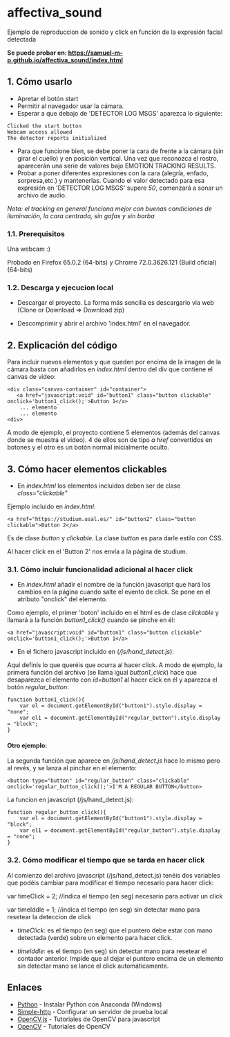 # affectiva_sound

Ejemplo de reproduccion de sonido y click en función de la expresión facial detectada

**Se puede probar en: https://samuel-m-p.github.io/affectiva_sound/index.html**

## 1. Cómo usarlo

- Apretar el botón start
- Permitir al navegador usar la cámara.
- Esperar a que debajo de 'DETECTOR LOG MSGS' aparezca lo siguiente:
```
Clicked the start button
Webcam access allowed
The detector reports initialized
```
- Para que funcione bien, se debe poner la cara de frente a la cámara (sin girar el cuello) y en posición vertical. Una vez que reconozca el rostro, aparecerán una serie de valores bajo EMOTION TRACKING RESULTS.
- Probar a poner diferentes expresiones con la cara (alegría, enfado, sorpresa,etc.) y mantenerlas. Cuando el valor detectado para esa expresión en 'DETECTOR LOG MSGS' supere *50*, comenzará a sonar un archivo de audio.

*Nota: el tracking en general funciona mejor con buenas condiciones de iluminación, la cara centrada, sin gafas y sin barba*

### 1.1. Prerequisitos

Una webcam :)

Probado en Firefox 65.0.2 (64-bits) y Chrome 72.0.3626.121 (Build oficial) (64-bits)

### 1.2. Descarga y ejecucion local

- Descargar el proyecto. La forma más sencilla es descargarlo via web (Clone or Download => Download zip)

- Descomprimir y abrir el archivo 'index.html' en el navegador.

## 2. Explicación del código

Para incluir nuevos elementos y que queden por encima de la imagen de la cámara basta con añadirlos en *index.html* dentro del div que contiene el canvas de video:

```
<div class="canvas-container" id="container"> 
   <a href="javascript:void" id="button1" class="button clickable" onclick='button1_click();'>Button 1</a> 
    ... elemento
    ... elemento
<div>
```

A modo de ejemplo, el proyecto contiene 5 elementos (además del canvas donde se muestra el video). 4 de ellos son de tipo *a href* convertidos en botones y el otro es un botón normal inicialmente oculto. 

## 3. Cómo hacer elementos clickables

- En *index.html* los elementos incluidos deben ser de clase *class="clickable"*

Ejemplo incluido en *index.html*:

```
<a href="https://studium.usal.es/" id="button2" class="button clickable">Button 2</a>
```

Es de clase *button* y *clickable*. La clase *button* es para darle estilo con CSS. 

Al hacer click en el 'Button 2' nos envía a la página de studium.

### 3.1. Cómo incluir funcionalidad adicional al hacer click

- En *index.html* añadir el nombre de la función javascript que hará los cambios en la página cuando salte el evento de click. Se pone en el atributo "onclick" del elemento.

Como ejemplo, el primer 'boton' incluido en el html es de clase *clickable* y llamará a la función *button1_click()* cuando se pinche en él:

```
<a href="javascript:void" id="button1" class="button clickable" onclick='button1_click();'>Button 1</a> 
```

- En el fichero javascript incluido en (*/js/hand_detect.js*):
 
Aquí definís lo que queréis que ocurra al hacer click. A modo de ejemplo, la primera función del archivo (se llama igual *button1_click*) hace que desaparezca el elemento con *id=button1* al hacer click en él y aparezca el botón *regular_button*:

```
function button1_click(){
	var el = document.getElementById("button1").style.display = "none";
	var el1 = document.getElementById("regular_button").style.display = "block";
}
```

#### Otro ejemplo:

La segunda función que aparece en */js/hand_detect.js* hace lo mismo pero al revés, y se lanza al pinchar en el elemento: 

```
<button type="button" id="regular_button" class="clickable" onclick='regular_button_click();'>I'M A REGULAR BUTTON</button>
```

La funcion en javascript (/js/hand_detect.js):

```
function regular_button_click(){
	var el = document.getElementById("button1").style.display = "block";
	var el1 = document.getElementById("regular_button").style.display = "none";
}
```

### 3.2. Cómo modificar el tiempo que se tarda en hacer click

Al comienzo del archivo javascript (/js/hand_detect.js) tenéis dos variables que podéis cambiar para modificar el tiempo necesario para hacer click:

var timeClick = 2; //indica el tiempo (en seg) necesario para activar un click

var timeIddle = 1; //indica el tiempo (en seg) sin detectar mano para resetear la deteccion de click

- *timeClick*: es el tiempo (en seg) que el puntero debe estar con mano detectada (verde) sobre un elemento para hacer click.

- *timeIddle*: es el tiempo (en seg) sin detectar mano para resetear el contador anterior. Impide que al dejar el puntero encima de un elemento sin detectar mano se lance el click automáticamente.

## Enlaces

* [Python](http://www.dropwizard.io/1.0.2/docs/) - Instalar Python con Anaconda (Windows)
* [Simple-http](https://developer.mozilla.org/es/docs/Learn/Common_questions/set_up_a_local_testing_server) - Configurar un servidor de prueba local
* [OpenCV.js](https://docs.opencv.org/3.4/d5/d10/tutorial_js_root.html) - Tutoriales de OpenCV para javascript
* [OpenCV](https://docs.opencv.org/3.4.0/d9/df8/tutorial_root.html) - Tutoriales de OpenCV 
